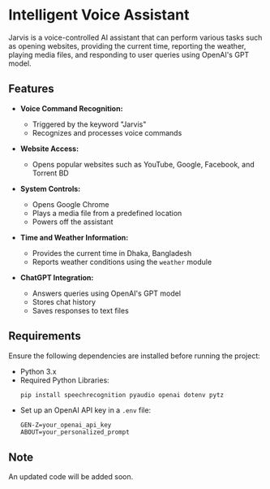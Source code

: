 # Intelligent Voice Assistant

Jarvis is a voice-controlled AI assistant that can perform various tasks such as opening websites, providing the current time, reporting the weather, playing media files, and responding to user queries using OpenAI's GPT model.

## Features

- **Voice Command Recognition:**
  - Triggered by the keyword "Jarvis"
  - Recognizes and processes voice commands

- **Website Access:**
  - Opens popular websites such as YouTube, Google, Facebook, and Torrent BD

- **System Controls:**
  - Opens Google Chrome
  - Plays a media file from a predefined location
  - Powers off the assistant

- **Time and Weather Information:**
  - Provides the current time in Dhaka, Bangladesh
  - Reports weather conditions using the `weather` module

- **ChatGPT Integration:**
  - Answers queries using OpenAI's GPT model
  - Stores chat history
  - Saves responses to text files

## Requirements

Ensure the following dependencies are installed before running the project:

- Python 3.x
- Required Python Libraries:
  ```bash
  pip install speechrecognition pyaudio openai dotenv pytz
  ```
- Set up an OpenAI API key in a `.env` file:
  ```
  GEN-Z=your_openai_api_key
  ABOUT=your_personalized_prompt
  ```

## Note

An updated code will be added soon.
